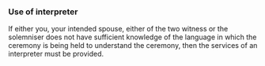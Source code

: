###  Use of interpreter

If either you, your intended spouse, either of the two witness or the
solemniser does not have sufficient knowledge of the language in which the
ceremony is being held to understand the ceremony, then the services of an
interpreter must be provided.
